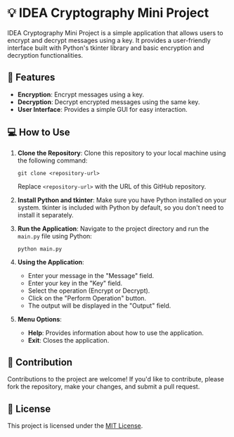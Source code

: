 # 💡 IDEA Cryptography Mini Project

IDEA Cryptography Mini Project is a simple application that allows users to encrypt and decrypt messages using a key. It provides a user-friendly interface built with Python's tkinter library and basic encryption and decryption functionalities.

## 🚀 Features

- **Encryption**: Encrypt messages using a key.
- **Decryption**: Decrypt encrypted messages using the same key.
- **User Interface**: Provides a simple GUI for easy interaction.

## 💻 How to Use

1. **Clone the Repository**: Clone this repository to your local machine using the following command:
   ```
   git clone <repository-url>
   ```
   Replace `<repository-url>` with the URL of this GitHub repository.

2. **Install Python and tkinter**: Make sure you have Python installed on your system. tkinter is included with Python by default, so you don't need to install it separately.

3. **Run the Application**: Navigate to the project directory and run the `main.py` file using Python:
   ```
   python main.py
   ```

4. **Using the Application**:
   - Enter your message in the "Message" field.
   - Enter your key in the "Key" field.
   - Select the operation (Encrypt or Decrypt).
   - Click on the "Perform Operation" button.
   - The output will be displayed in the "Output" field.

5. **Menu Options**:
   - **Help**: Provides information about how to use the application.
   - **Exit**: Closes the application.

## 🤝 Contribution

Contributions to the project are welcome! If you'd like to contribute, please fork the repository, make your changes, and submit a pull request.

## 📝 License

This project is licensed under the [MIT License](LICENSE).
